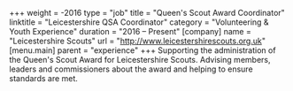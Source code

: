 +++
weight = -2016
type = "job"
title = "Queen's Scout Award Coordinator"
linktitle = "Leicestershire QSA Coordinator"
category = "Volunteering & Youth Experience"
duration = "2016 &ndash; Present"
[company]
  name = "Leicestershire Scouts"
  url = "http://www.leicestershirescouts.org.uk"
[menu.main]
  parent = "experience"
+++
Supporting the administration of the Queen's Scout Award for Leicestershire Scouts.  Advising members, leaders and commissioners about the award and helping to ensure standards are met.
